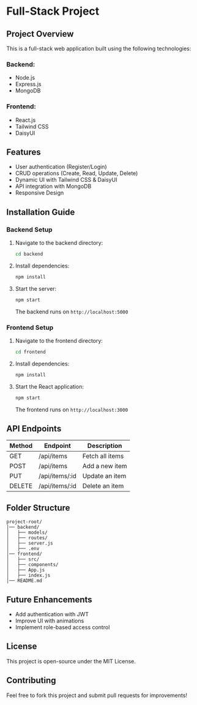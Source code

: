 # Full-Stack Project

## Project Overview
This is a full-stack web application built using the following technologies:

### Backend:
- Node.js
- Express.js
- MongoDB

### Frontend:
- React.js
- Tailwind CSS
- DaisyUI

## Features
- User authentication (Register/Login)
- CRUD operations (Create, Read, Update, Delete)
- Dynamic UI with Tailwind CSS & DaisyUI
- API integration with MongoDB
- Responsive Design

## Installation Guide
### Backend Setup
1. Navigate to the backend directory:
   ```sh
   cd backend
   ```
2. Install dependencies:
   ```sh
   npm install
   ```
3. Start the server:
   ```sh
   npm start
   ```
   The backend runs on `http://localhost:5000`

### Frontend Setup
1. Navigate to the frontend directory:
   ```sh
   cd frontend
   ```
2. Install dependencies:
   ```sh
   npm install
   ```
3. Start the React application:
   ```sh
   npm start
   ```
   The frontend runs on `http://localhost:3000`

## API Endpoints
| Method | Endpoint       | Description        |
|--------|--------------|--------------------|
| GET    | /api/items   | Fetch all items   |
| POST   | /api/items   | Add a new item    |
| PUT    | /api/items/:id | Update an item  |
| DELETE | /api/items/:id | Delete an item  |

## Folder Structure
```
project-root/
│── backend/
│   ├── models/
│   ├── routes/
│   ├── server.js
│   ├── .env
│── frontend/
│   ├── src/
│   ├── components/
│   ├── App.js
│   ├── index.js
│── README.md
```

## Future Enhancements
- Add authentication with JWT
- Improve UI with animations
- Implement role-based access control

## License
This project is open-source under the MIT License.

## Contributing
Feel free to fork this project and submit pull requests for improvements!

